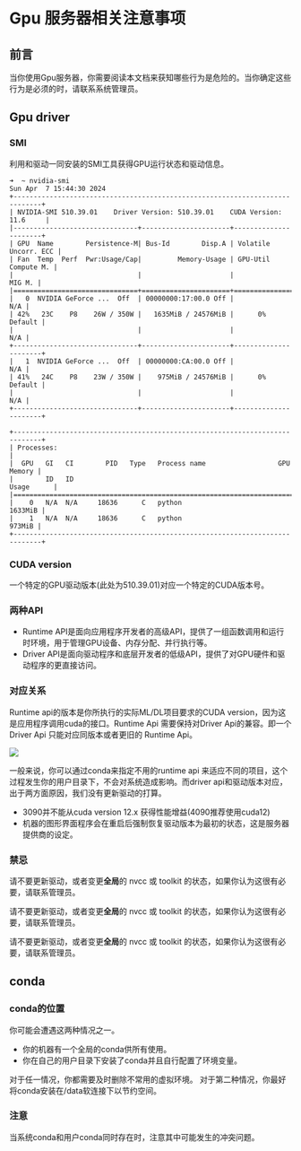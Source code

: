 # Gpu 服务器相关注意事项

## 前言

当你使用Gpu服务器，你需要阅读本文档来获知哪些行为是危险的。当你确定这些行为是必须的时，请联系系统管理员。

## Gpu driver

### SMI

利用和驱动一同安装的SMI工具获得GPU运行状态和驱动信息。

```shell
➜  ~ nvidia-smi
Sun Apr  7 15:44:30 2024
+-----------------------------------------------------------------------------+
| NVIDIA-SMI 510.39.01    Driver Version: 510.39.01    CUDA Version: 11.6     |
|-------------------------------+----------------------+----------------------+
| GPU  Name        Persistence-M| Bus-Id        Disp.A | Volatile Uncorr. ECC |
| Fan  Temp  Perf  Pwr:Usage/Cap|         Memory-Usage | GPU-Util  Compute M. |
|                               |                      |               MIG M. |
|===============================+======================+======================|
|   0  NVIDIA GeForce ...  Off  | 00000000:17:00.0 Off |                  N/A |
| 42%   23C    P8    26W / 350W |   1635MiB / 24576MiB |      0%      Default |
|                               |                      |                  N/A |
+-------------------------------+----------------------+----------------------+
|   1  NVIDIA GeForce ...  Off  | 00000000:CA:00.0 Off |                  N/A |
| 41%   24C    P8    23W / 350W |    975MiB / 24576MiB |      0%      Default |
|                               |                      |                  N/A |
+-------------------------------+----------------------+----------------------+

+-----------------------------------------------------------------------------+
| Processes:                                                                  |
|  GPU   GI   CI        PID   Type   Process name                  GPU Memory |
|        ID   ID                                                   Usage      |
|=============================================================================|
|    0   N/A  N/A     18636      C   python                           1633MiB |
|    1   N/A  N/A     18636      C   python                            973MiB |
+-----------------------------------------------------------------------------+
```

### CUDA version

一个特定的GPU驱动版本(此处为510.39.01)对应一个特定的CUDA版本号。

### 两种API

+ Runtime API是面向应用程序开发者的高级API，提供了一组函数调用和运行时环境，用于管理GPU设备、内存分配、并行执行等。
+ Driver API是面向驱动程序和底层开发者的低级API，提供了对GPU硬件和驱动程序的更直接访问。

### 对应关系

Runtime api的版本是你所执行的实际ML/DL项目要求的CUDA version，因为这是应用程序调用cuda的接口。Runtime Api 需要保持对Driver Api的兼容。即一个Driver Api 只能对应同版本或者更旧的 Runtime Api。

![](https://alicloud-pic.oss-cn-shanghai.aliyuncs.com/NISL_docs/cuda_api.png)
 
一般来说，你可以通过conda来指定不用的runtime api 来适应不同的项目，这个过程发生你的用户目录下，不会对系统造成影响。而driver api和驱动版本对应，出于两方面原因，我们没有更新驱动的打算。
+ 3090并不能从cuda version 12.x 获得性能增益(4090推荐使用cuda12)
+ 机器的图形界面程序会在重启后强制恢复驱动版本为最初的状态，这是服务器提供商的设定。

### 禁忌

请不要更新驱动，或者变更**全局**的 nvcc 或 toolkit 的状态，如果你认为这很有必要，请联系管理员。

请不要更新驱动，或者变更**全局**的 nvcc 或 toolkit 的状态，如果你认为这很有必要，请联系管理员。

请不要更新驱动，或者变更**全局**的 nvcc 或 toolkit 的状态，如果你认为这很有必要，请联系管理员。

## conda

### conda的位置

你可能会遭遇这两种情况之一。
+ 你的机器有一个全局的conda供所有使用。
+ 你在自己的用户目录下安装了conda并且自行配置了环境变量。

对于任一情况，你都需要及时删除不常用的虚拟环境。
对于第二种情况，你最好将conda安装在/data软连接下以节约空间。

### 注意

当系统conda和用户conda同时存在时，注意其中可能发生的冲突问题。